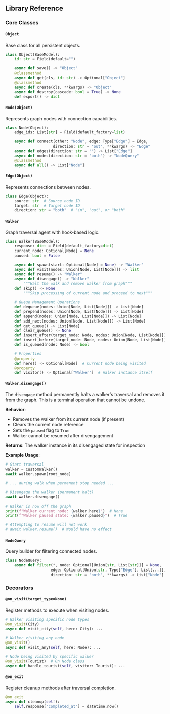 ## Library Reference

### Core Classes

#### `Object`
Base class for all persistent objects.

```python
class Object(BaseModel):
    id: str = Field(default="")

    async def save() -> "Object"
    @classmethod
    async def get(cls, id: str) -> Optional["Object"]
    @classmethod
    async def create(cls, **kwargs) -> "Object"
    async def destroy(cascade: bool = True) -> None
    def export() -> dict
```

#### `Node(Object)`
Represents graph nodes with connection capabilities.

```python
class Node(Object):
    edge_ids: List[str] = Field(default_factory=list)

    async def connect(other: "Node", edge: Type["Edge"] = Edge,
                     direction: str = "out", **kwargs) -> "Edge"
    async def edges(direction: str = "") -> List["Edge"]
    async def nodes(direction: str = "both") -> "NodeQuery"
    @classmethod
    async def all() -> List["Node"]
```

#### `Edge(Object)`
Represents connections between nodes.

```python
class Edge(Object):
    source: str  # Source node ID
    target: str  # Target node ID
    direction: str = "both"  # "in", "out", or "both"
```

#### `Walker`
Graph traversal agent with hook-based logic.

```python
class Walker(BaseModel):
    response: dict = Field(default_factory=dict)
    current_node: Optional[Node] = None
    paused: bool = False

    async def spawn(start: Optional[Node] = None) -> "Walker"
    async def visit(nodes: Union[Node, List[Node]]) -> list
    async def resume() -> "Walker"
    async def disengage() -> "Walker"
        """Halt the walk and remove walker from graph"""
    def skip() -> None
        """Skip processing of current node and proceed to next"""

    # Queue Management Operations
    def dequeue(nodes: Union[Node, List[Node]]) -> List[Node]
    def prepend(nodes: Union[Node, List[Node]]) -> List[Node]
    def append(nodes: Union[Node, List[Node]]) -> List[Node]
    def add_next(nodes: Union[Node, List[Node]]) -> List[Node]
    def get_queue() -> List[Node]
    def clear_queue() -> None
    def insert_after(target_node: Node, nodes: Union[Node, List[Node]]) -> List[Node]
    def insert_before(target_node: Node, nodes: Union[Node, List[Node]]) -> List[Node]
    def is_queued(node: Node) -> bool

    # Properties
    @property
    def here() -> Optional[Node]  # Current node being visited
    @property
    def visitor() -> Optional["Walker"]  # Walker instance itself
```

#### `Walker.disengage()`
The `disengage` method permanently halts a walker's traversal and removes it from the graph. This is a terminal operation that cannot be undone.

**Behavior**:
- Removes the walker from its current node (if present)
- Clears the current node reference
- Sets the `paused` flag to `True`
- Walker cannot be resumed after disengagement

**Returns**:
The walker instance in its disengaged state for inspection

**Example Usage**:
```python
# Start traversal
walker = CustomWalker()
await walker.spawn(root_node)

# ... during walk when permanent stop needed ...

# Disengage the walker (permanent halt)
await walker.disengage()

# Walker is now off the graph
print(f"Walker current node: {walker.here}")  # None
print(f"Walker paused state: {walker.paused}")  # True

# Attempting to resume will not work
# await walker.resume()  # Would have no effect
```



#### `NodeQuery`
Query builder for filtering connected nodes.

```python
class NodeQuery:
    async def filter(*, node: Optional[Union[str, List[str]]] = None,
                    edge: Optional[Union[str, Type["Edge"], List[...]]] = None,
                    direction: str = "both", **kwargs) -> List["Node"]
```

### Decorators

#### `@on_visit(target_type=None)`
Register methods to execute when visiting nodes.

```python
# Walker visiting specific node types
@on_visit(City)
async def visit_city(self, here: City): ...

# Walker visiting any node
@on_visit()
async def visit_any(self, here: Node): ...

# Node being visited by specific walker
@on_visit(Tourist)  # On Node class
async def handle_tourist(self, visitor: Tourist): ...
```

#### `@on_exit`
Register cleanup methods after traversal completion.

```python
@on_exit
async def cleanup(self):
    self.response["completed_at"] = datetime.now()
```